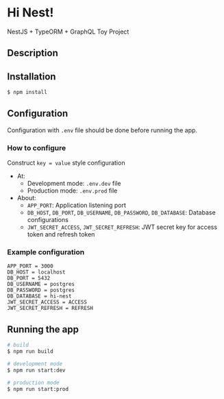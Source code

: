 # Hi Nest!

NestJS + TypeORM + GraphQL Toy Project

## Description

## Installation

```bash
$ npm install
```

## Configuration

Configuration with `.env` file should be done before running the app.

### How to configure

Construct `key = value` style configuration

- At:
  - Development mode: `.env.dev` file
  - Production mode: `.env.prod` file
- About:
  - `APP_PORT`: Application listening port
  - `DB_HOST`, `DB_PORT`, `DB_USERNAME`, `DB_PASSWORD`, `DB_DATABASE`: Database configurations
  - `JWT_SECRET_ACCESS`, `JWT_SECRET_REFRESH`: JWT secret key for access token and refresh token

### Example configuration

```
APP_PORT = 3000
DB_HOST = localhost
DB_PORT = 5432
DB_USERNAME = postgres
DB_PASSWORD = postgres
DB_DATABASE = hi-nest
JWT_SECRET_ACCESS = ACCESS
JWT_SECRET_REFRESH = REFRESH
```

## Running the app

```bash
# build
$ npm run build

# development mode
$ npm run start:dev

# production mode
$ npm run start:prod
```
